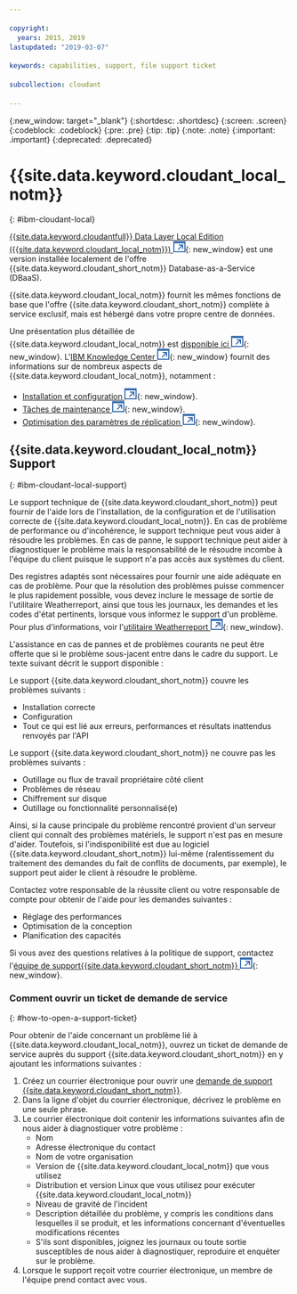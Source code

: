 ```yaml
---

copyright:
  years: 2015, 2019
lastupdated: "2019-03-07"

keywords: capabilities, support, file support ticket

subcollection: cloudant

---
```


{:new_window: target="_blank"}
{:shortdesc: .shortdesc}
{:screen: .screen}
{:codeblock: .codeblock}
{:pre: .pre}
{:tip: .tip}
{:note: .note}
{:important: .important}
{:deprecated: .deprecated}

<!-- Acrolinx: 2017-05-10 -->

# {{site.data.keyword.cloudant_local_notm}}
{: #ibm-cloudant-local}

[{{site.data.keyword.cloudantfull}} Data Layer Local Edition ({{site.data.keyword.cloudant_local_notm}}) ![Icône de lien externe](../images/launch-glyph.svg "Icône de lien externe")](https://www.ibm.com/support/knowledgecenter/SSTPQH_1.1.0/com.ibm.cloudant.local.doc/SSTPQH_1.1.0_welcome.html){: new_window} est une version installée localement de l'offre {{site.data.keyword.cloudant_short_notm}} Database-as-a-Service (DBaaS).

{{site.data.keyword.cloudant_local_notm}} fournit les mêmes fonctions de base que l'offre {{site.data.keyword.cloudant_short_notm}} complète à service exclusif, mais est hébergé dans votre propre centre de données.

Une présentation plus détaillée de {{site.data.keyword.cloudant_local_notm}} est
[disponible ici ![Icône de lien externe](../images/launch-glyph.svg "Icône de lien externe")](https://www.ibm.com/support/knowledgecenter/en/SSTPQH_1.1.0/com.ibm.cloudant.local.install.doc/topics/clinstall_cloudant_local_overview.html){: new_window}.
L'[IBM Knowledge Center ![Icône de lien externe](../images/launch-glyph.svg "Icône de lien externe")](https://www.ibm.com/support/knowledgecenter/en/SSTPQH_1.1.0/com.ibm.cloudant.local.doc/SSTPQH_1.1.0_welcome.html){: new_window}
fournit des informations sur de nombreux aspects de {{site.data.keyword.cloudant_local_notm}}, notamment :

-   [Installation et configuration ![Icône de lien externe](../images/launch-glyph.svg "Icône de lien externe")](https://www.ibm.com/support/knowledgecenter/en/SSTPQH_1.1.0/com.ibm.cloudant.local.install.doc/topics/clinstall_installing.html){: new_window}.
-   [Tâches de maintenance ![Icône de lien externe](../images/launch-glyph.svg "Icône de lien externe")](https://www.ibm.com/support/knowledgecenter/en/SSTPQH_1.1.0/com.ibm.cloudant.local.install.doc/topics/clinstall_maintenance_tasks_overview.html){: new_window}.
-   [Optimisation des paramètres de réplication ![Icône de lien externe](../images/launch-glyph.svg "Icône de lien externe")](https://www.ibm.com/support/knowledgecenter/en/SSTPQH_1.1.0/com.ibm.cloudant.local.install.doc/topics/clinstall_tuning_parameters_replication_cases.html){: new_window}.

## {{site.data.keyword.cloudant_local_notm}} Support
{: #ibm-cloudant-local-support}

Le support technique de {{site.data.keyword.cloudant_short_notm}} peut fournir de l'aide lors de l'installation, de la configuration et de l'utilisation correcte de {{site.data.keyword.cloudant_local_notm}}. En cas de problème de performance ou d'incohérence, le support technique peut vous aider à résoudre les problèmes. En cas de panne, le support technique peut aider à diagnostiquer le problème mais la responsabilité de le résoudre incombe à l'équipe du client puisque le support n'a pas accès aux systèmes du client.

Des registres adaptés sont nécessaires pour fournir une aide adéquate en cas de problème. Pour que la résolution des problèmes puisse commencer le plus rapidement possible, vous devez inclure le message de sortie de l'utilitaire Weatherreport, ainsi que tous les journaux, les demandes et les codes d'état pertinents, lorsque vous informez le support d'un problème. Pour plus d'informations, voir l'[utilitaire Weatherreport ![Icône de lien externe](../images/launch-glyph.svg "Icône de lien externe")](https://www.ibm.com/support/knowledgecenter/SSTPQH_1.1.0/com.ibm.cloudant.local.install.doc/topics/clinstall_checking_health_cluster_with_weatherreport.html){: new_window}.

L'assistance en cas de pannes et de problèmes courants ne peut être offerte que si le problème sous-jacent entre dans le cadre du support. Le texte suivant décrit le support disponible : 

Le support {{site.data.keyword.cloudant_short_notm}} couvre les problèmes suivants :
- Installation correcte
- Configuration
- Tout ce qui est lié aux erreurs, performances et résultats inattendus renvoyés par l'API

Le support {{site.data.keyword.cloudant_short_notm}} ne couvre pas les problèmes suivants :
- Outillage ou flux de travail propriétaire côté client
- Problèmes de réseau 
- Chiffrement sur disque 
- Outillage ou fonctionnalité personnalisé(e)

Ainsi, si la cause principale du problème rencontré provient d'un serveur client qui connaît des problèmes matériels, le support n'est pas en mesure d'aider. Toutefois, si l'indisponibilité est due au logiciel {{site.data.keyword.cloudant_short_notm}} lui-même (ralentissement du traitement des demandes du fait de conflits de documents, par exemple), le support peut aider le client à résoudre le problème.

Contactez votre responsable de la réussite client ou votre responsable de compte pour obtenir de l'aide pour les demandes suivantes :
- Réglage des performances
- Optimisation de la conception
- Planification des capacités

Si vous avez des questions relatives à la politique de support, contactez l'[équipe de support{{site.data.keyword.cloudant_short_notm}} ![Icône de lien externe](../images/launch-glyph.svg "Icône de lien externe")](mailto:support@cloudant.com){: new_window}.

### Comment ouvrir un ticket de demande de service
{: #how-to-open-a-support-ticket}

Pour obtenir de l'aide concernant un problème lié à {{site.data.keyword.cloudant_local_notm}}, ouvrez un ticket de demande de service auprès du support {{site.data.keyword.cloudant_short_notm}} en y ajoutant les informations suivantes :

1. Créez un courrier électronique pour ouvrir une [demande de support {{site.data.keyword.cloudant_short_notm}}](mailto:support@cloudant.com).
2. Dans la ligne d'objet du courrier électronique, décrivez le problème en une seule phrase.
3. Le courrier électronique doit contenir les informations suivantes afin de nous aider à diagnostiquer votre problème :
    - Nom
    - Adresse électronique du contact
    - Nom de votre organisation
    - Version de {{site.data.keyword.cloudant_local_notm}} que vous utilisez
    - Distribution et version Linux que vous utilisez pour exécuter {{site.data.keyword.cloudant_local_notm}}
    - Niveau de gravité de l'incident
    - Description détaillée du problème, y compris les conditions dans lesquelles il se produit, et les informations concernant d'éventuelles modifications récentes
    - S'ils sont disponibles, joignez les journaux ou toute sortie susceptibles de nous aider à diagnostiquer, reproduire et enquêter sur le problème.
4. Lorsque le support reçoit votre courrier électronique, un membre de l'équipe prend contact avec vous.

